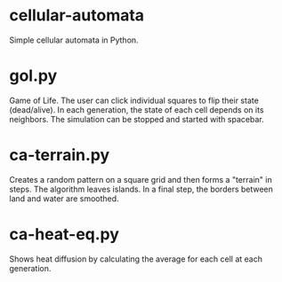 # cellular-automata

Simple cellular automata in Python.

# gol.py
Game of Life. The user can click individual squares to flip their state (dead/alive). In each generation, the state of each cell depends on its neighbors. The simulation can be stopped and started with spacebar.

# ca-terrain.py
Creates a random pattern on a square grid and then forms a "terrain" in steps. The algorithm leaves islands. In a final step, the borders between land and water are smoothed.

# ca-heat-eq.py

Shows heat diffusion by calculating the average for each cell at each generation.
